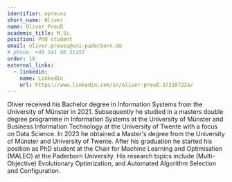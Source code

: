 ```yaml
---
identifier: opreuss
short_name: Oliver
name: Oliver Preuß
academic_title: M.Sc.
position: PhD student
email: oliver.preuss@uni-paderborn.de
# phone: +49 241 80 21453
order: 10
external_links:
  - linkedin:
    name: LinkedIn
    url: https://www.linkedin.com/in/oliver-preuß-37318722a/
---
```

Oliver received his Bachelor degree in Information Systems from the University of Münster in 2021. Subsequently he studied in a masters double degree programme in Information Systems at the University of Münster and Business Information Technology at the University of Twente with a focus on Data Science. In 2023 he obtained a Master's degree from the University of Münster and University of Twente. After his graduation he started his position as PhD student at the Chair for Machine Learning and Optimisation (MALEO) at the Paderborn University. His research topics include (Multi-Objective) Evolutionary Optimization, and Automated Algorithm Selection and Configuration.
